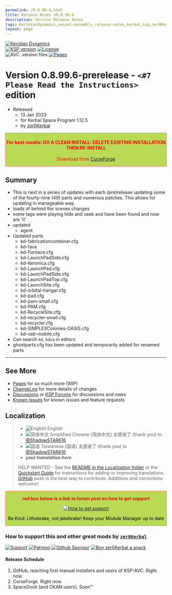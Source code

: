```yaml
---
permalink: /0.8.99.6.html
title: Release Notes v0.8.99.6
description: Version Release Notes
tags: KeridianDynamics,vessel-assembly,release-notes,kerbal,ksp,zer0Kerbal,zedK
layout: page
---
```


<!-- ReleaseLayout.md v1.3.4.2
Keridian Dynamics (KDVA)
created: 11 Aug 2018
updated: 30 Oct 2022 -->

[![Keridian Dynamics][MOD:shd:stat]][MOD:forum]  
[![KSP version][KSP:shd:stat]][KSP:url] [![License][LIC:shd]][LIC:url]  
![AVC .version files][AVCVAL:shd] [![Pages][MOD:pages:shd]][MOD:pages]

# Version 0.8.99.6-prerelease - `<#7 Please Read the Instructions>` edition

* Released
  * 13 Jan 2023
  * for Kerbal Space Program 1.12.5
  * by [zer0Kerbal](https://github.com/zer0Kerbal)

<div style="border:0.5px solid Tomato; background-color: #bada55; color: #FF0000; text-align:center"><h4>
<b>For best results: DO A CLEAN INSTALL: DELETE EXISTING INSTALLATION THEN RE-INSTALL</b></h4><p>Download from <a href="https://www.curseforge.com/kerbal/ksp-mods/KeridianDynamics/files">CurseForge</a></p></div>

## Summary

* This is next in a series of updates with each (pre)release updating some of the fourty-nine (49) parts and numerous patches. This allows for updating in manageable way.
* loads of behind the scenes changes
* some tags were playing hide and seek and have been found and now are 'it'
* updated
  * agent
* Updated parts
  * kd-fabricationcontainer.cfg
  * kd-fava
  * kd-Furnace.cfg
  * kd-LaunchPadSide.cfg
  * kd-Keronica.cfg
  * kd-LaunchPad.cfg
  * kd-LaunchPadSide.cfg
  * kd-LaunchPadTop.cfg
  * kd-LaunchSite.cfg
  * kd-orbital-hangar.cfg
  * kd-pad.cfg
  * kd-pam-small.cfg
  * kd-PAM.cfg
  * kd-RecycleSite.cfg
  * kd-recycler-small.cfg
  * kd-recycler.cfg
  * kd-SIMPLEXColonies-OASIS.cfg
  * kd-vab-mobile.cfg 
* Can search `kd`, `kdva` in editors
* ghostparts.cfg has been updated and temporarily added for renamed parts

---

## See More

* [Pages][MOD:pages] for so much more (WIP)
* [ChangeLog][MOD:chlog] for more details of changes
* [Discussions][MOD:discu] or [KSP Forums][MOD:forum] for discussions and news
* [Known Issues][MOD:issue] for known issues and feature requests

## Localization

>* ![English][EN] English
>* ![简体中文][CN] Simplified Chinese (简体中文) 太感谢了 (thank you) to [@ShadowSTAR616](https://github.com/ShadowSTARS616)
>* ![国语][TW] Taiwanese (国语) 太感谢了 (thank you) to [@ShadowSTAR616](https://github.com/ShadowSTARS616)
>* ***your translation here***
>
> HELP WANTED - See the [README in the Localization folder][lreadme] or the [Quickstart Guide][qstart] for instructions for adding or improving translations. [GitHub][GitHub:url] push is the best way to contribute. *Additions and corrections welcome!*

<div style="border:0.5px solid Tomato; background-color: #BADA55; color: #FF0000; text-align:center">
  <p><b>red box below is a link to forum post on how to get support</b></p>
  <a href="https://forum.kerbalspaceprogram.com/index.php?/topic/83212-*">
    <p><img src="https://i.postimg.cc/vHP6zmrw/image.png" alt="How to get support"></p></a>
  <p style="color: #000000;">Be Kind: Lithobrake, not jakebrake! Keep your Module Manager up to date</p>
</div>

### How to support this and other great mods by [`zer0Kerbal`][zer0Kerbal]  

[![Support][PAYPAL:img]][PAYPAL:url] [![Patreon][PATREON:img]][PATREON:url] [![Github Sponsor][GSPONS:img]][GSPONS:url] [![Buy zer0Kerbal a snack][BMCC:img]][BMCC:url]  

#### Release Schedule

1. GitHub, reaching first manual installers and users of KSP-AVC. Right now.
2. CurseForge. Right now.
3. SpaceDock (and CKAN users). Soon™

<!-- links -->
[MOD:chlog]: https://raw.githubusercontent.com/zer0Kerbal/KeridianDynamics/master/changelog.md "Changelog"
[MOD:discu]: https://github.com/zer0Kerbal/KeridianDynamics/discussions/ "Discussions"
[MOD:forum]: https://forum.kerbalspaceprogram.com/index.php?/topic/202945-*/ "KeridianDynamics forum thread"
[MOD:issue]: https://github.com/zer0Kerbal/KeridianDynamics/issues/ "Issue Tracker"
[MOD:pages]: https://zer0kerbal.github.io/KeridianDynamics/ "GitHub Pages"
[MOD:pages:shd]: https://img.shields.io/badge/GitHub-Pages-white?style=plastic&labelColor=9cf&logoColor=181717&logo=github/ "GitHub IO"

<!-- mod -->
[MOD:shd:stat]: https://img.shields.io/badge/Keridian%20Dynamics%20(KDVA)%20-v0.8.99.6--prerelease-BADA55.svg?style=plastic&labelColor=darkgreen/ "0.8.99.6-prerelease"
[GITHUB:url]: https://github.com/zer0Kerbal/KeridianDynamics/ "GitHub"

[KSP:url]: http://kerbalspaceprogram.com/ "Kerbal Space Program"
[KSP:shd:stat]: https://img.shields.io/badge/KSP-1.12.5-blue.svg?style=plastic=&labelColor=black/ "Kerbal Space Program"

<!--- license -->
[LIC:url]: https://creativecommons.org/licenses/by-sa/4.0/ "CC BY-SA 4.0"
[LIC:shd]: https://img.shields.io/badge/License-CC%20BY--SA%204.0-ef9421?labelColor=black&style=plastic&logoColor=ef9421&logo=creativecommons "CC BY-SA 4.0"

[AVCVAL:shd]: https://github.com/zer0Kerbal/KeridianDynamics/actions/workflows/AVC-VersionFileValidator.yml/badge.svg?style=plastic&labelColor=black "AVC Valid"

[PAYPAL:img]: https://img.shields.io/badge/Buy%20me%20some%20-ORE-BADA55?style=for-the-badge&logo=paypal&labelColor=FFDD00 "PayPal"
[PAYPAL:url]: https://www.paypal.com/donate?hosted_button_id=DC22YHMEJREKL "PayPal"
[PATREON:img]: https://img.shields.io/badge/Patreon%20-Patreonize-FF424D?style=for-the-badge&logo=patreon "Patreon"
[PATREON:url]: https://www.patreon.com/bePatron?u=23390503 "Patreon"
[GSPONS:img]: https://img.shields.io/badge/Github%20-Sponsor-EA4AAA?style=for-the-badge&logo=githubsponsors "Github Sponsors"
[GSPONS:url]: https://github.com/sponsors/zer0Kerbal "Github Sponsors"
[BMCC:img]: https://img.shields.io/badge/Buy%20Me%20a%20-Snack!-FFDD00?style=for-the-badge&logo=buymeacoffee "Buy Me A Snack"
[BMCC:url]: https://buymeacoffee.com/zer0Kerbal "Buy Me A Snack"
[lreadme]: https://github.com/zer0Kerbal/zer0Kerbal/blob/master/Localization/readme.md "Localization Readme"
[qstart]: https://github.com/zer0Kerbal/zer0Kerbal/blob/master/Localization/quickstart.md "Quickstart"
[EN]: https://raw.githubusercontent.com/zer0Kerbal/zer0Kerbal/master/img/EN.png "English"
[BR]: https://raw.githubusercontent.com/zer0Kerbal/zer0Kerbal/master/img/BR.png "Português Brasil"
[CN]: https://raw.githubusercontent.com/zer0Kerbal/zer0Kerbal/master/img/CH.png "中文"
[DE]: https://raw.githubusercontent.com/zer0Kerbal/zer0Kerbal/master/img/DE.png "Deutsch"
[ES]: https://raw.githubusercontent.com/zer0Kerbal/zer0Kerbal/master/img/ES.png "Español"
[FR]: https://raw.githubusercontent.com/zer0Kerbal/zer0Kerbal/master/img/FR.png "Français"
[IT]: https://raw.githubusercontent.com/zer0Kerbal/zer0Kerbal/master/img/IT.png "Italiano"
[JA]: https://raw.githubusercontent.com/zer0Kerbal/zer0Kerbal/master/img/JA.png "日本語"
[KO]: https://raw.githubusercontent.com/zer0Kerbal/zer0Kerbal/master/img/KO.png "한국어"
[MX]: https://raw.githubusercontent.com/zer0Kerbal/zer0Kerbal/master/img/MX.png "Mexicano Español"
[NL]: https://raw.githubusercontent.com/zer0Kerbal/zer0Kerbal/master/img/NL.png "Dutch"
[NO]: https://raw.githubusercontent.com/zer0Kerbal/zer0Kerbal/master/img/NO.png "Norsk"
[PO]: https://raw.githubusercontent.com/zer0Kerbal/zer0Kerbal/master/img/PO.png "Polski"
[RU]: https://raw.githubusercontent.com/zer0Kerbal/zer0Kerbal/master/img/RU.png "Русский"
[SW]: https://raw.githubusercontent.com/zer0Kerbal/zer0Kerbal/master/img/SW.png "Svenska"
[TR]: https://raw.githubusercontent.com/zer0Kerbal/zer0Kerbal/master/img/TR.png "Türk"
[TW]: https://raw.githubusercontent.com/zer0Kerbal/zer0Kerbal/master/img/TW.png "国语"

[zer0Kerbal]: https://forum.kerbalspaceprogram.com/index.php?/profile/190933-*/ "zer0Kerbal"

<!-- This File: CC BY-ND 4.0 by zer0Kerbal -->